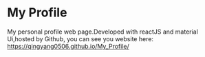 # My Profile
My personal profile web page.Developed with reactJS and material Ui,hosted by Github,
you can see you website here: https://qingyang0506.github.io/My_Profile/